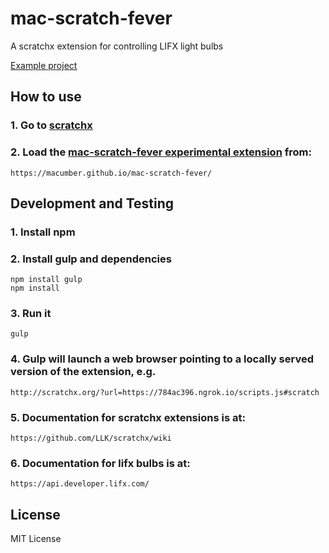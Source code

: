 # mac-scratch-fever
A scratchx extension for controlling LIFX light bulbs

[Example project](https://scratchx.org/?url=https://macumber.github.io/mac-scratch-fever/project.sbx#scratch)

## How to use

### 1. Go to [scratchx](https://scratchx.org/#scratch)

### 2. Load the [mac-scratch-fever experimental extension](https://macumber.github.io/mac-scratch-fever/scripts.js) from:

```
https://macumber.github.io/mac-scratch-fever/
```

## Development and Testing

### 1. Install npm

### 2. Install gulp and dependencies

```
npm install gulp
npm install
```

### 3. Run it

```
gulp
```

### 4. Gulp will launch a web browser pointing to a locally served version of the extension, e.g.

```
http://scratchx.org/?url=https://784ac396.ngrok.io/scripts.js#scratch
```

### 5. Documentation for scratchx extensions is at:

```
https://github.com/LLK/scratchx/wiki
```

### 6. Documentation for lifx bulbs is at:

```
https://api.developer.lifx.com/
```

## License
MIT License
